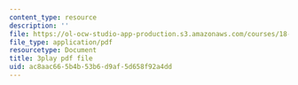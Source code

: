 ```yaml
---
content_type: resource
description: ''
file: https://ol-ocw-studio-app-production.s3.amazonaws.com/courses/18-06sc-linear-algebra-fall-2011/ac8aac665b4b53b6d9af5d658f92a4dd_yjBerM5jWsc.pdf
file_type: application/pdf
resourcetype: Document
title: 3play pdf file
uid: ac8aac66-5b4b-53b6-d9af-5d658f92a4dd
---
```

